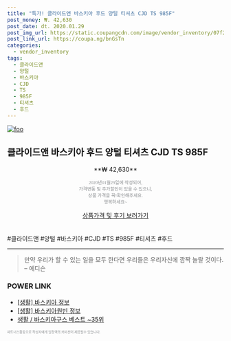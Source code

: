 ```yaml
--- 
title: "특가! 클라이드앤 바스키아 후드 양털 티셔츠 CJD TS 985F" 
post_money: ₩. 42,630 
post_date: dt. 2020.01.29 
post_img_url: https://static.coupangcdn.com/image/vendor_inventory/07f2/a57806a60b5354f116f55ff866142d752c71b0da8683c0c28fb8d0fb50ae.jpg 
post_link_url: https://coupa.ng/bnGsTn 
categories: 
  - vendor_inventory 
tags: 
  - 클라이드앤 
  - 양털 
  - 바스키아 
  - CJD 
  - TS 
  - 985F 
  - 티셔츠 
  - 후드 
--- 
```

[![foo](https://static.coupangcdn.com/image/vendor_inventory/07f2/a57806a60b5354f116f55ff866142d752c71b0da8683c0c28fb8d0fb50ae.jpg)](https://coupa.ng/bnGsTn) 

## 클라이드앤 바스키아 후드 양털 티셔츠 CJD TS 985F 
<p style="text-align: center;">**₩ 42,630**</p> 
<p style="text-align: center;"><span style="color: #898c8f; font-family: Georgia,Times,serif; font-size: 0.75em;">2020년01월29일에 작성되어, <br>가격변동 및 추가할인이 있을 수 있으니,<br> 상품 가격을 꼭!확인해주세요.<br>행복하세요~</span> 
</p>	 
<div markdown="0" style="text-align: center;"><a href="https://coupa.ng/bnGsTn" class="btn btn--success">상품가격 및 후기 보러가기</a></div> 
<br><br> 
  #클라이드앤 #양털 #바스키아 #CJD #TS #985F #티셔츠 #후드 
<hr> 

> 만약 우리가 할 수 있는 일을 모두 한다면 우리들은 우리자신에 깜짝 놀랄 것이다. – 에디슨 


### POWER LINK

* <a href="https://blog.naver.com/sakai111/221757522509" target="_blank"> [생활] 바스키아 정보 </a>
* <a href="https://blog.naver.com/fasyy4321/221762336791" target="_blank"> [생활] 바스키아원빈 정보 </a>
* <a href="https://blog.naver.com/santokki14/221777303113" target="_blank">생활 / 바스키아구스 베스트 ~35위</a>

<span style="color: #898c8f; font-family: Georgia,Times,serif; font-size: 0.55em;">파트너스활동으로 작성자에게 일정액의 커미션이 제공될수 있습니다.</span> 

